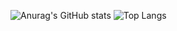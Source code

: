 ![Anurag's GitHub stats](https://github-readme-stats.vercel.app/api?username=Baune8D&show_icons=true&theme=dark)
![Top Langs](https://github-readme-stats.vercel.app/api/top-langs/?username=Baune8D&theme=dark&layout=compact)

